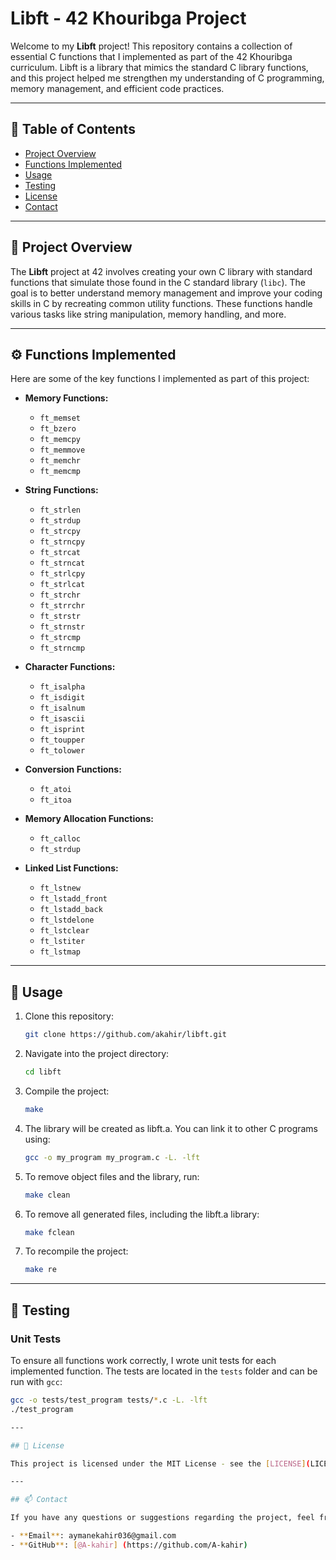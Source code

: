 # Libft - 42 Khouribga Project

Welcome to my **Libft** project! This repository contains a collection of essential C functions that I implemented as part of the 42 Khouribga curriculum. Libft is a library that mimics the standard C library functions, and this project helped me strengthen my understanding of C programming, memory management, and efficient code practices.

---

## 📝 Table of Contents
- [Project Overview](#project-overview)
- [Functions Implemented](#functions-implemented)
- [Usage](#usage)
- [Testing](#testing)
- [License](#license)
- [Contact](#contact)

---

## 📌 Project Overview

The **Libft** project at 42 involves creating your own C library with standard functions that simulate those found in the C standard library (`libc`). The goal is to better understand memory management and improve your coding skills in C by recreating common utility functions. These functions handle various tasks like string manipulation, memory handling, and more.

---

## ⚙️ Functions Implemented

Here are some of the key functions I implemented as part of this project:

- **Memory Functions:**
  - `ft_memset`
  - `ft_bzero`
  - `ft_memcpy`
  - `ft_memmove`
  - `ft_memchr`
  - `ft_memcmp`

- **String Functions:**
  - `ft_strlen`
  - `ft_strdup`
  - `ft_strcpy`
  - `ft_strncpy`
  - `ft_strcat`
  - `ft_strncat`
  - `ft_strlcpy`
  - `ft_strlcat`
  - `ft_strchr`
  - `ft_strrchr`
  - `ft_strstr`
  - `ft_strnstr`
  - `ft_strcmp`
  - `ft_strncmp`

- **Character Functions:**
  - `ft_isalpha`
  - `ft_isdigit`
  - `ft_isalnum`
  - `ft_isascii`
  - `ft_isprint`
  - `ft_toupper`
  - `ft_tolower`

- **Conversion Functions:**
  - `ft_atoi`
  - `ft_itoa`

- **Memory Allocation Functions:**
  - `ft_calloc`
  - `ft_strdup`

- **Linked List Functions:**
  - `ft_lstnew`
  - `ft_lstadd_front`
  - `ft_lstadd_back`
  - `ft_lstdelone`
  - `ft_lstclear`
  - `ft_lstiter`
  - `ft_lstmap`

---

## 🚀 Usage

1. Clone this repository:

    ```bash
   git clone https://github.com/akahir/libft.git

2. Navigate into the project directory:

   ```bash
   cd libft
3. Compile the project:

    ```bash
    make
4. The library will be created as libft.a. You can link it to other C programs using:

   ```bash
   gcc -o my_program my_program.c -L. -lft
5. To remove object files and the library, run:

   ```bash
   make clean
6. To remove all generated files, including the libft.a library:

    ```bash
    make fclean
7. To recompile the project:

   ```bash
   make re

---

## 🧪 Testing

### Unit Tests
To ensure all functions work correctly, I wrote unit tests for each implemented function. The tests are located in the `tests` folder and can be run with `gcc`:

  ```bash
  gcc -o tests/test_program tests/*.c -L. -lft
  ./test_program

---

## 📜 License

This project is licensed under the MIT License - see the [LICENSE](LICENSE) file for details.

---

## 📫 Contact

If you have any questions or suggestions regarding the project, feel free to contact me at:

- **Email**: aymanekahir036@gmail.com
- **GitHub**: [@A-kahir] (https://github.com/A-kahir)

